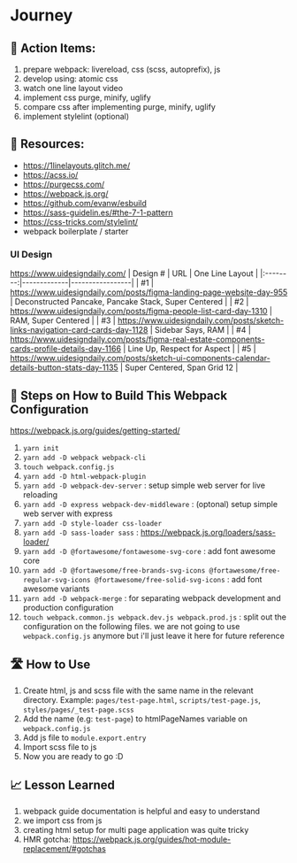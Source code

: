 # Journey

## 🎯 Action Items:
1. prepare webpack: livereload, css (scss, autoprefix), js
1. develop using: atomic css
1. watch one line layout video
1. implement css purge, minify, uglify
1. compare css after implementing purge, minify, uglify
1. implement stylelint (optional)


## 🧩 Resources:
- https://1linelayouts.glitch.me/
- https://acss.io/
- https://purgecss.com/
- https://webpack.js.org/
- https://github.com/evanw/esbuild
- https://sass-guidelin.es/#the-7-1-pattern
- https://css-tricks.com/stylelint/
- webpack boilerplate / starter


### UI Design
https://www.uidesigndaily.com/
| Design # | URL         | One Line Layout |
|:--------:|-------------|-----------------|
| #1       | https://www.uidesigndaily.com/posts/figma-landing-page-website-day-955 | Deconstructed Pancake, Pancake Stack, Super Centered |
| #2       | https://www.uidesigndaily.com/posts/figma-people-list-card-day-1310 | RAM, Super Centered |
| #3       | https://www.uidesigndaily.com/posts/sketch-links-navigation-card-cards-day-1128 | Sidebar Says, RAM |
| #4       | https://www.uidesigndaily.com/posts/figma-real-estate-components-cards-profile-details-day-1166 | Line Up, Respect for Aspect |
| #5       | https://www.uidesigndaily.com/posts/sketch-ui-components-calendar-details-button-stats-day-1135 | Super Centered, Span Grid 12 |


## 🔧 Steps on How to Build This Webpack Configuration
https://webpack.js.org/guides/getting-started/
1. `yarn init`
1. `yarn add -D webpack webpack-cli`
1. `touch webpack.config.js`
1. `yarn add -D html-webpack-plugin`
1. `yarn add -D webpack-dev-server` : setup simple web server for live reloading
1. `yarn add -D express webpack-dev-middleware` : (optonal) setup simple web server with express
1. `yarn add -D style-loader css-loader`
1. `yarn add -D sass-loader sass` : https://webpack.js.org/loaders/sass-loader/
1. `yarn add -D @fortawesome/fontawesome-svg-core` : add font awesome core
1. `yarn add -D @fortawesome/free-brands-svg-icons @fortawesome/free-regular-svg-icons @fortawesome/free-solid-svg-icons` : add font awesome variants
1. `yarn add -D webpack-merge` : for separating webpack development and production configuration
1. `touch webpack.common.js webpack.dev.js webpack.prod.js` : split out the configuration on the following files. we are not going to use `webpack.config.js` anymore but i'll just leave it here for future reference


## 🛣 How to Use
1. Create html, js and scss file with the same name in the relevant directory. Example: `pages/test-page.html`, `scripts/test-page.js`, `styles/pages/_test-page.scss`
2. Add the name (e.g: `test-page`) to htmlPageNames variable on `webpack.config.js`
3. Add js file to `module.export.entry`
4. Import scss file to js
5. Now you are ready to go :D

## 📈 Lesson Learned
1. webpack guide documentation is helpful and easy to understand
1. we import css from js
1. creating html setup for multi page application was quite tricky
1. HMR gotcha: https://webpack.js.org/guides/hot-module-replacement/#gotchas
